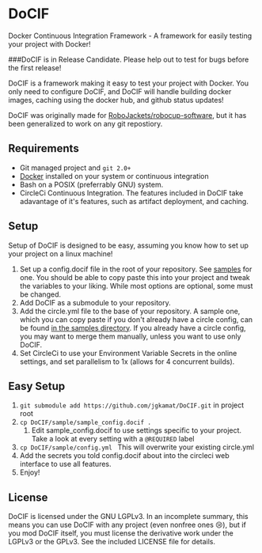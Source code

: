 # DoCIF
Docker Continuous Integration Framework - A framework for easily testing your project with Docker!

###DoCIF is in Release Candidate. Please help out to test for bugs before the first release!

DoCIF is a framework making it easy to test your project with Docker. You only need to configure DoCIF, and DoCIF will handle building docker images, caching using the docker hub, and github status updates!

DoCIF was originally made for [RoboJackets/robocup-software](https://www.github.com/robojackets/robocup-software), but it has been generalized to work on any git repostiory.


## Requirements
* Git managed project and `git 2.0+`
* [Docker](https://www.docker.com) installed on your system or continuous integration
* Bash on a POSIX (preferrably GNU) system.
* CircleCi Continuous Integration. The features included in DoCIF take adavantage of it's features, such as artifact deployment, and caching.

## Setup
Setup of DoCIF is designed to be easy, assuming you know how to set up your project on a linux machine!

1. Set up a config.docif file in the root of your repository. See [samples](./sample/sample-config.docif) for one. You should be able to copy paste this into your project and tweak the variables to your liking. While most options are
optional, some must be changed.
2. Add DoCIF as a submodule to your repository.
3. Add the circle.yml file to the base of your repository. A sample one, which you can copy paste if you don't already have a circle config, can be found [in the samples directory](./sample/circle.yml). If you already have a circle config, you may want to merge them manually, unless you want to use only DoCIF.
4. Set CircleCi to use your Environment Variable Secrets in the online settings, and set parallelism to 1x (allows for 4 concurrent builds).

## Easy Setup

1. `git submodule add https://github.com/jgkamat/DoCIF.git` in project root
2. `cp DoCIF/sample/sample_config.docif .`
    1. Edit sample_config.docif to use settings specific to your project. Take a look at every setting with a `@REQUIRED` label
3. `cp DoCIF/sample/config.yml ` This will overwrite your existing circle.yml
4. Add the secrets you told config.docif about into the circleci web interface to use all features.
5. Enjoy!

## License
DoCIF is licensed under the GNU LGPLv3. In an incomplete summary, this means you can use DoCIF with any project (even nonfree ones :cry:), but if you mod DoCIF itself, you must license the derivative work under the LGPLv3 or the GPLv3. See the included LICENSE file for details.
